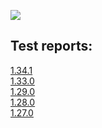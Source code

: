 <a href="cli_coverage.json"><img src="cli_coverage_badge.svg"></a><br/>
<h2>Test reports:</h2><p>
<a href="reports/1.34.1">1.34.1</a><br/>
<a href="reports/1.33.0">1.33.0</a><br/>
<a href="reports/1.29.0">1.29.0</a><br/>
<a href="reports/1.28.0">1.28.0</a><br/>
<a href="reports/1.27.0">1.27.0</a><br/>
